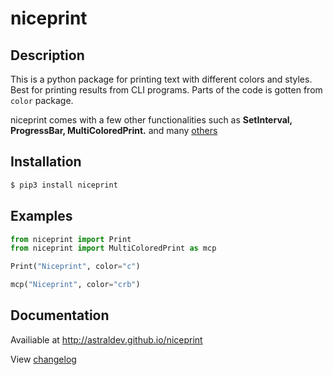 # niceprint 

Description
-----------
This is a python package for printing text with different colors and styles. Best for printing results from CLI programs. Parts of the code is gotten from `color` package.

niceprint comes with a few other functionalities such as **SetInterval, ProgressBar, MultiColoredPrint.** and many [others](http://astraldev.github.io/niceprint#classes)

Installation
-------
```bash
$ pip3 install niceprint
```

Examples
---------
```python
from niceprint import Print
from niceprint import MultiColoredPrint as mcp

Print("Niceprint", color="c")

mcp("Niceprint", color="crb")

```

Documentation
-------------
Availiable at http://astraldev.github.io/niceprint 

View [changelog](CHANGELOG)


